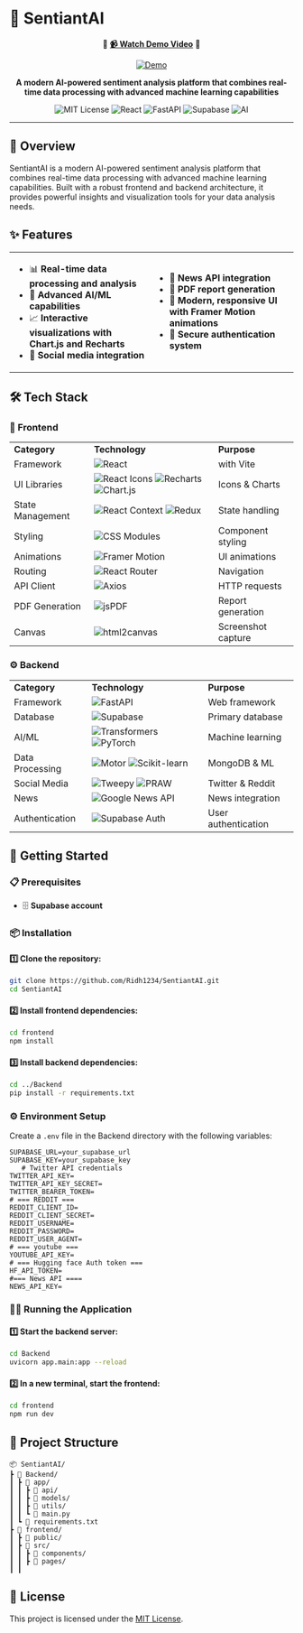 # 💭 SentiantAI

<div align="center">

🎥 **[📹 Watch Demo Video](https://drive.google.com/file/d/1jMhOr-MFE0CfSvO6rZZU2uRJMS1IeTTx/view)** 🎥

[![Demo](https://img.shields.io/badge/🎬_Demo-Watch_Now-red?style=for-the-badge&logo=youtube&logoColor=white)](https://drive.google.com/file/d/1jMhOr-MFE0CfSvO6rZZU2uRJMS1IeTTx/view)

**A modern AI-powered sentiment analysis platform that combines real-time data processing with advanced machine learning capabilities**

![MIT License](https://img.shields.io/badge/License-MIT-blue.svg)
![React](https://img.shields.io/badge/React-19-61DAFB?logo=react)
![FastAPI](https://img.shields.io/badge/FastAPI-Python-009688?logo=fastapi)
![Supabase](https://img.shields.io/badge/Supabase-Database-3ECF8E?logo=supabase)
![AI](https://img.shields.io/badge/AI-Sentiment_Analysis-FF6B6B?logo=openai)

</div>

---

## 🚀 Overview

SentiantAI is a modern AI-powered sentiment analysis platform that combines real-time data processing with advanced machine learning capabilities. Built with a robust frontend and backend architecture, it provides powerful insights and visualization tools for your data analysis needs.

## ✨ Features

<table>
<tr>
<td>

- 📊 **Real-time data processing and analysis**
- 🤖 **Advanced AI/ML capabilities**
- 📈 **Interactive visualizations with Chart.js and Recharts**
- 📱 **Social media integration**

</td>
<td>

- 📰 **News API integration**
- 📄 **PDF report generation**
- 🎨 **Modern, responsive UI with Framer Motion animations**
- 🔐 **Secure authentication system**

</td>
</tr>
</table>

## 🛠️ Tech Stack

### 🎨 Frontend
<table>
<tr>
<td><strong>Category</strong></td>
<td><strong>Technology</strong></td>
<td><strong>Purpose</strong></td>
</tr>
<tr>
<td>Framework</td>
<td><img src="https://img.shields.io/badge/React-19-61DAFB?logo=react&logoColor=white" alt="React"></td>
<td>with Vite</td>
</tr>
<tr>
<td>UI Libraries</td>
<td><img src="https://img.shields.io/badge/React_Icons-FF6B6B?logo=react&logoColor=white" alt="React Icons"> <img src="https://img.shields.io/badge/Recharts-8884D8" alt="Recharts"> <img src="https://img.shields.io/badge/Chart.js-FF6384?logo=chartdotjs&logoColor=white" alt="Chart.js"></td>
<td>Icons & Charts</td>
</tr>
<tr>
<td>State Management</td>
<td><img src="https://img.shields.io/badge/React_Context-61DAFB?logo=react&logoColor=white" alt="React Context"> <img src="https://img.shields.io/badge/Redux-764ABC?logo=redux&logoColor=white" alt="Redux"></td>
<td>State handling</td>
</tr>
<tr>
<td>Styling</td>
<td><img src="https://img.shields.io/badge/CSS_Modules-1572B6?logo=css3&logoColor=white" alt="CSS Modules"></td>
<td>Component styling</td>
</tr>
<tr>
<td>Animations</td>
<td><img src="https://img.shields.io/badge/Framer_Motion-0055FF?logo=framer&logoColor=white" alt="Framer Motion"></td>
<td>UI animations</td>
</tr>
<tr>
<td>Routing</td>
<td><img src="https://img.shields.io/badge/React_Router-CA4245?logo=reactrouter&logoColor=white" alt="React Router"></td>
<td>Navigation</td>
</tr>
<tr>
<td>API Client</td>
<td><img src="https://img.shields.io/badge/Axios-671DDF?logo=axios&logoColor=white" alt="Axios"></td>
<td>HTTP requests</td>
</tr>
<tr>
<td>PDF Generation</td>
<td><img src="https://img.shields.io/badge/jsPDF-FF6B6B" alt="jsPDF"></td>
<td>Report generation</td>
</tr>
<tr>
<td>Canvas</td>
<td><img src="https://img.shields.io/badge/html2canvas-4CAF50" alt="html2canvas"></td>
<td>Screenshot capture</td>
</tr>
</table>

### ⚙️ Backend
<table>
<tr>
<td><strong>Category</strong></td>
<td><strong>Technology</strong></td>
<td><strong>Purpose</strong></td>
</tr>
<tr>
<td>Framework</td>
<td><img src="https://img.shields.io/badge/FastAPI-009688?logo=fastapi&logoColor=white" alt="FastAPI"></td>
<td>Web framework</td>
</tr>
<tr>
<td>Database</td>
<td><img src="https://img.shields.io/badge/Supabase-3ECF8E?logo=supabase&logoColor=white" alt="Supabase"></td>
<td>Primary database</td>
</tr>
<tr>
<td>AI/ML</td>
<td><img src="https://img.shields.io/badge/Transformers-FFD43B?logo=python&logoColor=black" alt="Transformers"> <img src="https://img.shields.io/badge/PyTorch-EE4C2C?logo=pytorch&logoColor=white" alt="PyTorch"></td>
<td>Machine learning</td>
</tr>
<tr>
<td>Data Processing</td>
<td><img src="https://img.shields.io/badge/Motor-47A248?logo=mongodb&logoColor=white" alt="Motor"> <img src="https://img.shields.io/badge/Scikit_learn-F7931E?logo=scikitlearn&logoColor=white" alt="Scikit-learn"></td>
<td>MongoDB & ML</td>
</tr>
<tr>
<td>Social Media</td>
<td><img src="https://img.shields.io/badge/Tweepy-1DA1F2?logo=twitter&logoColor=white" alt="Tweepy"> <img src="https://img.shields.io/badge/PRAW-FF4500?logo=reddit&logoColor=white" alt="PRAW"></td>
<td>Twitter & Reddit</td>
</tr>
<tr>
<td>News</td>
<td><img src="https://img.shields.io/badge/Google_News_API-4285F4?logo=google&logoColor=white" alt="Google News API"></td>
<td>News integration</td>
</tr>
<tr>
<td>Authentication</td>
<td><img src="https://img.shields.io/badge/Supabase_Auth-3ECF8E?logo=supabase&logoColor=white" alt="Supabase Auth"></td>
<td>User authentication</td>
</tr>
</table>

## 🚀 Getting Started

### 📋 Prerequisites
- 🗄️ **Supabase account**

### 📦 Installation

#### 1️⃣ Clone the repository:
```bash
git clone https://github.com/Ridh1234/SentiantAI.git
cd SentiantAI
```

#### 2️⃣ Install frontend dependencies:
```bash
cd frontend
npm install
```

#### 3️⃣ Install backend dependencies:
```bash
cd ../Backend
pip install -r requirements.txt
```

### ⚙️ Environment Setup

Create a `.env` file in the Backend directory with the following variables:

```env
SUPABASE_URL=your_supabase_url
SUPABASE_KEY=your_supabase_key
   # Twitter API credentials
TWITTER_API_KEY=
TWITTER_API_KEY_SECRET=
TWITTER_BEARER_TOKEN=
# === REDDIT ===
REDDIT_CLIENT_ID=
REDDIT_CLIENT_SECRET=
REDDIT_USERNAME=
REDDIT_PASSWORD=
REDDIT_USER_AGENT=
# === youtube ===
YOUTUBE_API_KEY=
# === Hugging face Auth token ===
HF_API_TOKEN=
#=== News API ====
NEWS_API_KEY=
```

### 🏃‍♂️ Running the Application

#### 1️⃣ Start the backend server:
```bash
cd Backend
uvicorn app.main:app --reload
```

#### 2️⃣ In a new terminal, start the frontend:
```bash
cd frontend
npm run dev
```

## 📁 Project Structure

```
📦 SentiantAI/
┣ 📂 Backend/
┃ ┣ 📂 app/
┃ ┃ ┣ 📂 api/
┃ ┃ ┣ 📂 models/
┃ ┃ ┣ 📂 utils/
┃ ┃ ┗ 📜 main.py
┃ ┗ 📜 requirements.txt
┣ 📂 frontend/
┃ ┣ 📂 public/
┃ ┣ 📂 src/
┃ ┃ ┣ 📂 components/
┃ ┃ ┣ 📂 pages/
┃ ┃

```

## 📜 License

This project is licensed under the [MIT License](LICENSE).
